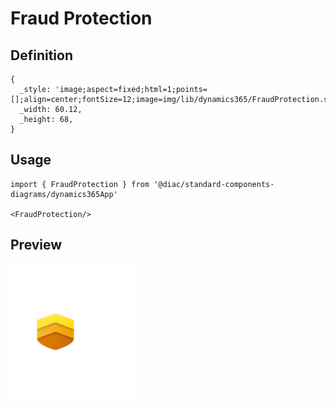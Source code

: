 # Fraud Protection

## Definition

```
{
  _style: 'image;aspect=fixed;html=1;points=[];align=center;fontSize=12;image=img/lib/dynamics365/FraudProtection.svg;strokeColor=none;',
  _width: 60.12,
  _height: 68,
}
```

## Usage

```
import { FraudProtection } from '@diac/standard-components-diagrams/dynamics365App'

<FraudProtection/>
```

## Preview

<img src="./fraud-protection.png" width="200"/>

